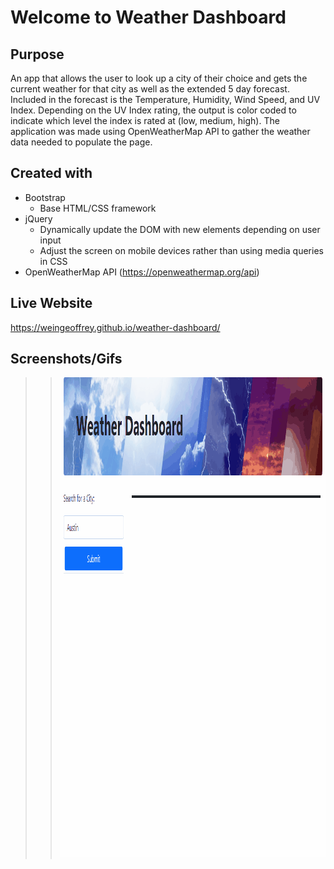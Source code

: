 # Welcome to Weather Dashboard

## Purpose
An app that allows the user to look up a city of their choice and gets the current weather for that city as well as the extended 5 day forecast. Included in the forecast is the Temperature, Humidity, Wind Speed, and UV Index. Depending on the UV Index rating, the output is color coded to indicate which level the index is rated at (low, medium, high). The application was made using OpenWeatherMap API to gather the weather data needed to populate the page.

## Created with
* Bootstrap
  * Base HTML/CSS framework
* jQuery
  * Dynamically update the DOM with new elements depending on user input
  * Adjust the screen on mobile devices rather than using media queries in CSS
* OpenWeatherMap API (https://openweathermap.org/api)

## Live Website
https://weingeoffrey.github.io/weather-dashboard/

## Screenshots/Gifs
>><img src="./assets/images/weather-showcase.gif" width="768" height="768" />
